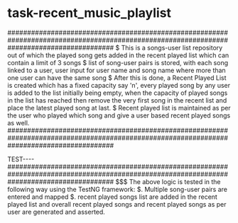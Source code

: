 # task-recent_music_playlist


###########################################################################################################################################
$ This is a songs-user list repository out of which the played song gets added in the recent played list which can contain a limit of 3 songs
$ list of song-user pairs is stored, with each song linked to a user, user input for user name and song name where more than one user can have the same song
$ After this is done, a Recent Played List is created which has a fixed capacity say 'n', every played song by any user is added to the list initially being empty, when the capacity of  played songs in the list has reached then remove the very first song in the recent list and place the latest played song at last.
$ Recent played list is maintained as per the user who played which song and give a user based recent played songs as well.
###########################################################################################################################################


TEST----
###########################################################################################################################################
$$$ The above logic is tested in the following way using the TestNG framework:
$. Multiple song-user pairs are entered and mapped
$. recent played songs list are added in the recent played list and overall recent played songs and recent played songs as per user are generated and asserted.
